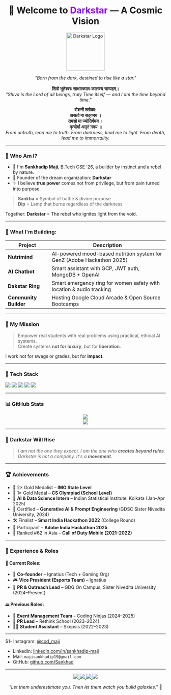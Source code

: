 <h1 align="center">🌌 Welcome to <span style="color:#8f00ff;">Darkstar</span> — A Cosmic Vision</h1>

<p align="center">
  <img src="https://your-logo-link-here.png" width="120" alt="Darkstar Logo"/>
</p>

<p align="center">
  <i>"Born from the dark, destined to rise like a star."</i>
  <br/><br/>
  <strong>शिवो भूतेश्वरः साक्षात्कालः कालस्य चाप्यहम्।</strong><br/>
  <em>"Shiva is the Lord of all beings, truly Time itself — and I am the time beyond time."</em>
</p>

<p align="center">
  <strong>रोशनी श्लोका:</strong><br/>
  <strong>असतो मा सद्गमय ।<br/>
  तमसो मा ज्योतिर्गमय ।<br/>
  मृत्योर्मा अमृतं गमय ॥</strong><br/>
  <em>From untruth, lead me to truth. From darkness, lead me to light. From death, lead me to immortality.</em>
</p>

---

### 🌟 Who Am I?

- 🤖 I'm **Sankhadip Maji**, B.Tech CSE '26, a builder by instinct and a rebel by nature.
- 🌌 Founder of the dream organization: **Darkstar**
- ✨ I believe **true power** comes not from privilege, but from pain turned into purpose.

> **Sankha** = Symbol of battle & divine purpose  
> **Dip** = Lamp that burns regardless of the darkness

Together: **Darkstar** = The rebel who ignites light from the void.

---

### 🚀 What I'm Building:

| Project | Description |
|--------|-------------|
| **Nutrimind** | AI-powered mood-based nutrition system for GenZ (Adobe Hackathon 2025) |
| **AI Chatbot** | Smart assistant with GCP, JWT auth, MongoDB + OpenAI |
| **Dakstar Ring** | Smart emergency ring for women safety with location & audio tracking |
| **Community Builder** | Hosting Google Cloud Arcade & Open Source Bootcamps |

---

### 🌟 My Mission

> Empower real students with real problems using practical, ethical AI systems.  
> Create systems **not for luxury**, but for **liberation**.

I work not for swags or grades, but for **impact**.

---

### 🔧 Tech Stack

<p align="left">
  <img src="https://img.shields.io/badge/Python-3776AB?style=for-the-badge&logo=python&logoColor=white"/>
  <img src="https://img.shields.io/badge/FastAPI-009688?style=for-the-badge&logo=fastapi&logoColor=white"/>
  <img src="https://img.shields.io/badge/MongoDB-4EA94B?style=for-the-badge&logo=mongodb&logoColor=white"/>
  <img src="https://img.shields.io/badge/GCP-FBBC05?style=for-the-badge&logo=googlecloud&logoColor=white"/>
  <img src="https://img.shields.io/badge/React-61DAFB?style=for-the-badge&logo=react&logoColor=black"/>
</p>

---

### 📊 GitHub Stats

<p align="center">
  <img src="https://github-readme-stats.vercel.app/api?username=sankha26&show_icons=true&theme=radical"/>
  <br/>
  <img src="https://github-readme-streak-stats.herokuapp.com/?user=sankha26&theme=dark"/>
</p>

---

### 🌠 Darkstar Will Rise

> _I am not the one they expect. I am the one who **creates beyond rules**._  
> _Darkstar is not a company. It's a **movement**._

---

### 🏆 Achievements

- 🥇 2× Gold Medalist – **IMO State Level**
- 🥇 1× Gold Medal – **CS Olympiad (School Level)**
- 🧠 **AI & Data Science Intern** – Indian Statistical Institute, Kolkata (Jan–Apr 2025)
- 🧪 Certified – **Generative AI & Prompt Engineering** (GDSC Sister Nivedita University, 2024)
- 🛠️ Finalist – **Smart India Hackathon 2022** (College Round)
- 🎯 Participant – **Adobe India Hackathon 2025**
- 🔫 Ranked #62 in Asia – **Call of Duty Mobile (2021–2022)**

---

### 💼 Experience & Roles

#### 🔭 Current Roles:
- 🧠 **Co-founder** – Ignatius (Tech + Gaming Org)
- 🎮 **Vice President (Esports Team)** – Ignatius
- 📢 **PR & Outreach Lead** – GDG On Campus, Sister Nivedita University (2024–Present)

#### 🔙 Previous Roles:
- 🎤 **Event Management Team** – Coding Ninjas (2024–2025)
- 📣 **PR Lead** – Rethink School (2023–2024)
- 🧑‍🏫 **Student Assistant** – Skepsis (2022–2023)

---

$1- Instagram: [@cod_maji](https://www.instagram.com/cod_maji?igsh=eGh5bjF5Nm9zeHF2)
- LinkedIn: [linkedin.com/in/sankhadip-maji](https://www.linkedin.com/in/sankhadip-maji-304776254/)
- Mail: `majisankhadip19@gmail.com`
- GitHub: [github.com/Sankhad](https://github.com/Sankhad)

---

<p align="center">
  <a href="https://www.linkedin.com/in/sankhadip-maji-304776254/" target="_blank">
    <img src="https://img.shields.io/badge/LinkedIn-Sankhadip_Maji-0077B5?style=for-the-badge&logo=linkedin&logoColor=white"/>
  </a>
  <a href="https://github.com/Sankhad" target="_blank">
    <img src="https://img.shields.io/badge/GitHub-Sankhad-181717?style=for-the-badge&logo=github&logoColor=white"/>
  </a>
  <a href="mailto:majisankhadip19@gmail.com">
    <img src="https://img.shields.io/badge/Email-Contact_Me-D14836?style=for-the-badge&logo=gmail&logoColor=white"/>
  </a>
  <a href="https://www.instagram.com/cod_maji?igsh=eGh5bjF5Nm9zeHF2" target="_blank">
    <img src="https://img.shields.io/badge/Instagram-@cod_maji-E4405F?style=for-the-badge&logo=instagram&logoColor=white"/>
  </a>
</p>

<p align="center">
  <i>"Let them underestimate you. Then let them watch you build galaxies."</i> 🌌
</p>
